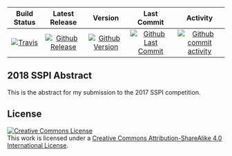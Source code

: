 | Build Status                             | Latest Release                                      | Version                                            | Last Commit                                                    | Activity                                    |
| :--------------------------------------: | :--------------------------:                        | :----:                                             | :------:                                                       | :------:                                    |
| [![Travis][travis_shield]][travis]       | [![Github Release][release_shield]][github_release] | [![Github Version][version_shield]][github_version] | [![Github Last Commit][last_commit_shield]][github_last_commit] | [![Github commit activity][activity_shield]][github_activity] |


[travis_shield]: https://travis-ci.org/skulumani/2018_sspi_abstract.svg?branch=master
[release_shield]: https://img.shields.io/github/release/skulumani/2018_sspi_abstract.svg
[version_shield]: https://badge.fury.io/gh/skulumani%2F2018_sspi_abstract.svg
[last_commit_shield]: https://img.shields.io/github/last-commit/skulumani/2018_sspi_abstract.svg
[activity_shield]: https://img.shields.io/github/commit-activity/y/skulumani/2018_sspi_abstract.svg

[travis]: https://travis-ci.org/skulumani/2018_sspi_abstract
[github_release]: https://github.com/skulumani/2018_sspi_abstract/releases/latest
[github_version]: https://badge.fury.io/gh/skulumani%2F2018_sspi_abstract
[github_last_commit]: https://github.com/skulumani/2018_sspi_abstract/commits/master
[github_activity]: https://github.com/skulumani/2018_sspi_abstract/graphs/commit-activity

## 2018 SSPI Abstract

This is the abstract for my submission to the 2017 SSPI competition. 

## License

<a rel="license" href="http://creativecommons.org/licenses/by-sa/4.0/"><img alt="Creative Commons License" style="border-width:0" src="https://i.creativecommons.org/l/by-sa/4.0/88x31.png" /></a><br />This work is licensed under a <a rel="license" href="http://creativecommons.org/licenses/by-sa/4.0/">Creative Commons Attribution-ShareAlike 4.0 International License</a>.

